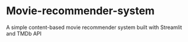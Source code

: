 # Movie-recommender-system
A simple content-based movie recommender system built with Streamlit and TMDb API
